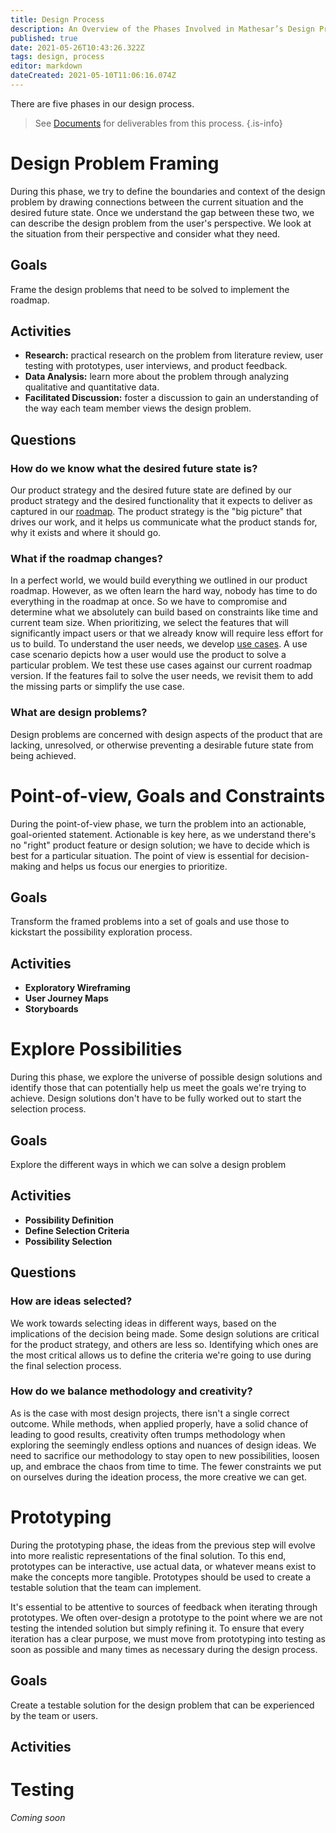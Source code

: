 ```yaml
---
title: Design Process
description: An Overview of the Phases Involved in Mathesar’s Design Process
published: true
date: 2021-05-26T10:43:26.322Z
tags: design, process
editor: markdown
dateCreated: 2021-05-10T11:06:16.074Z
---
```


There are five phases in our design process.

> See [Documents](/design/process/documents) for deliverables from this process.
{.is-info}


# Design Problem Framing
During this phase, we try to define the boundaries and context of the design problem by drawing connections between the current situation and the desired future state. Once we understand the gap between these two, we can describe the design problem from the user's perspective. We look at the situation from their perspective and consider what they need.

## Goals
Frame the design problems that need to be solved to implement the roadmap.

## Activities
- **Research:** practical research on the problem from literature review, user testing with prototypes, user interviews, and product feedback.
- **Data Analysis:** learn more about the problem through analyzing qualitative and quantitative data.
- **Facilitated Discussion:** foster a discussion to gain an understanding of the way each team member views the design problem.

## Questions
### How do we know what the desired future state is?
Our product strategy and the desired future state are defined by our product strategy and the desired functionality that it expects to deliver as captured in our [roadmap](/product/roadmap). The product strategy is the "big picture" that drives our work, and it helps us communicate what the product stands for, why it exists and where it should go.

### What if the roadmap changes?
In a perfect world, we would build everything we outlined in our product roadmap. However, as we often learn the hard way, nobody has time to do everything in the roadmap at once. So we have to compromise and determine what we absolutely can build based on constraints like time and current team size.
When prioritizing, we select the features that will significantly impact users or that we already know will require less effort for us to build.
To understand the user needs, we develop [use cases](/design/exploration/use-cases). A use case scenario depicts how a user would use the product to solve a particular problem. We test these use cases against our current roadmap version. If the features fail to solve the user needs, we revisit them to add the missing parts or simplify the use case.

### What are design problems?
Design problems are concerned with design aspects of the product that are lacking, unresolved, or otherwise preventing a desirable future state from being achieved.

# Point-of-view, Goals and Constraints
During the point-of-view phase, we turn the problem into an actionable, goal-oriented statement. Actionable is key here, as we understand there's no "right" product feature or design solution; we have to decide which is best for a particular situation. The point of view is essential for decision-making and helps us focus our energies to prioritize.

## Goals
Transform the framed problems into a set of goals and use those to kickstart the possibility exploration process. 

## Activities
- **Exploratory Wireframing**
- **User Journey Maps**
- **Storyboards**

# Explore Possibilities
During this phase, we explore the universe of possible design solutions and identify those that can potentially help us meet the goals we're trying to achieve. Design solutions don't have to be fully worked out to start the selection process.

## Goals
Explore the different ways in which we can solve a design problem 

## Activities
- **Possibility Definition** 
- **Define Selection Criteria**
- **Possibility Selection**

## Questions
### How are ideas selected?
We work towards selecting ideas in different ways, based on the implications of the decision being made. Some design solutions are critical for the product strategy, and others are less so. Identifying which ones are the most critical allows us to define the criteria we're going to use during the final selection process.
### How do we balance methodology and creativity?
As is the case with most design projects, there isn't a single correct outcome. While methods, when applied properly, have a solid chance of leading to good results, creativity often trumps methodology when exploring the seemingly endless options and nuances of design ideas. We need to sacrifice our methodology to stay open to new possibilities, loosen up, and embrace the chaos from time to time. The fewer constraints we put on ourselves during the ideation process, the more creative we can get.

# Prototyping
During the prototyping phase, the ideas from the previous step will evolve into more realistic representations of the final solution. To this end, prototypes can be interactive, use actual data, or whatever means exist to make the concepts more tangible. Prototypes should be used to create a testable solution that the team can implement. 

It's essential to be attentive to sources of feedback when iterating through prototypes. We often over-design a prototype to the point where we are not testing the intended solution but simply refining it. To ensure that every iteration has a clear purpose, we must move from prototyping into testing as soon as possible and many times as necessary during the design process.

## Goals
Create a testable solution for the design problem that can be experienced by the team or users.

## Activities


# Testing
*Coming soon*

